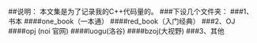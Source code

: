 ##说明：
本文集是为了记录我的C++代码量的。
###下设几个文件夹：
###1、书本
####one_book（一本通）
####red_book（入门经典）
###2、OJ
####opj (noi 官网)
####luogu(洛谷)
####bzoj(大视野)
###3、其他



